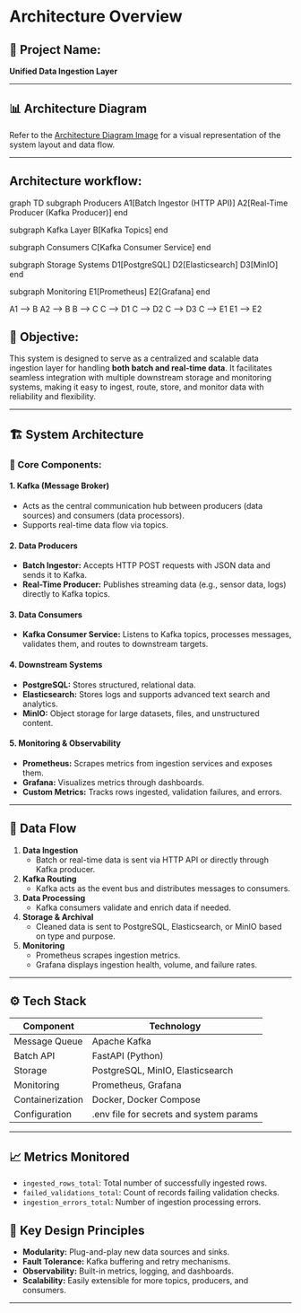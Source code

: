 # Architecture Overview

## 📌 Project Name:
**Unified Data Ingestion Layer**

---

## 📊 Architecture Diagram

Refer to the [Architecture Diagram Image](https://github.com/user-attachments/assets/86920eb4-7490-42c2-b73e-ab960d03410f) for a visual representation of the system layout and data flow.

---

## Architecture workflow:
graph TD
  subgraph Producers
    A1[Batch Ingestor (HTTP API)]
    A2[Real-Time Producer (Kafka Producer)]
  end

  subgraph Kafka Layer
    B[Kafka Topics]
  end

  subgraph Consumers
    C[Kafka Consumer Service]
  end

  subgraph Storage Systems
    D1[PostgreSQL]
    D2[Elasticsearch]
    D3[MinIO]
  end

  subgraph Monitoring
    E1[Prometheus]
    E2[Grafana]
  end

  A1 --> B
  A2 --> B
  B --> C
  C --> D1
  C --> D2
  C --> D3
  C --> E1
  E1 --> E2


## 🎯 Objective:
This system is designed to serve as a centralized and scalable data ingestion layer for handling **both batch and real-time data**. It facilitates seamless integration with multiple downstream storage and monitoring systems, making it easy to ingest, route, store, and monitor data with reliability and flexibility.

---

## 🏗️ System Architecture

### 🧩 Core Components:

#### 1. **Kafka (Message Broker)**
- Acts as the central communication hub between producers (data sources) and consumers (data processors).
- Supports real-time data flow via topics.

#### 2. **Data Producers**
- **Batch Ingestor:** Accepts HTTP POST requests with JSON data and sends it to Kafka.
- **Real-Time Producer:** Publishes streaming data (e.g., sensor data, logs) directly to Kafka topics.

#### 3. **Data Consumers**
- **Kafka Consumer Service:** Listens to Kafka topics, processes messages, validates them, and routes to downstream targets.

#### 4. **Downstream Systems**
- **PostgreSQL:** Stores structured, relational data.
- **Elasticsearch:** Stores logs and supports advanced text search and analytics.
- **MinIO:** Object storage for large datasets, files, and unstructured content.

#### 5. **Monitoring & Observability**
- **Prometheus:** Scrapes metrics from ingestion services and exposes them.
- **Grafana:** Visualizes metrics through dashboards.
- **Custom Metrics:** Tracks rows ingested, validation failures, and errors.

---

## 🧮 Data Flow

1. **Data Ingestion**
   - Batch or real-time data is sent via HTTP API or directly through Kafka producer.
2. **Kafka Routing**
   - Kafka acts as the event bus and distributes messages to consumers.
3. **Data Processing**
   - Kafka consumers validate and enrich data if needed.
4. **Storage & Archival**
   - Cleaned data is sent to PostgreSQL, Elasticsearch, or MinIO based on type and purpose.
5. **Monitoring**
   - Prometheus scrapes ingestion metrics.
   - Grafana displays ingestion health, volume, and failure rates.

---

## ⚙️ Tech Stack

| Component      | Technology         |
|----------------|--------------------|
| Message Queue  | Apache Kafka       |
| Batch API      | FastAPI (Python)   |
| Storage        | PostgreSQL, MinIO, Elasticsearch |
| Monitoring     | Prometheus, Grafana|
| Containerization | Docker, Docker Compose |
| Configuration  | .env file for secrets and system params |

---

## 📈 Metrics Monitored

- `ingested_rows_total`: Total number of successfully ingested rows.
- `failed_validations_total`: Count of records failing validation checks.
- `ingestion_errors_total`: Number of ingestion processing errors.



## 📌 Key Design Principles

- **Modularity:** Plug-and-play new data sources and sinks.
- **Fault Tolerance:** Kafka buffering and retry mechanisms.
- **Observability:** Built-in metrics, logging, and dashboards.
- **Scalability:** Easily extensible for more topics, producers, and consumers.

---
